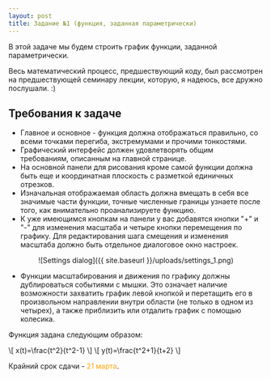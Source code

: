 ```yaml
---
layout: post
title: Задание №1 (функция, заданная параметрически)
---
```


В этой задаче мы будем строить график функции, заданной параметрически.

Весь математический процесс, предшествующий коду, был рассмотрен на предшествующей семинару лекции, которую, я надеюсь, все дружно послушали. :)

## Требования к задаче

 * Главное и основное - функция должна отображаться правильно, со всеми точками перегиба, экстремумами и прочими тонкостями.
 * Графический интерфейс должен удовлетворять общим требованиям, описанным на главной странице.
 * На основной панели для рисования кроме самой функции должна быть еще и координатная плоскость с разметкой единичных отрезков.
 * Изначальная отображаемая область должна вмещать в себя все значимые части функции, точные численные границы узнаете после того, как внимательно проанализируете функцию.
 * К уже имеющимся кнопкам на панели у вас добавятся кнопки "+" и "-" для изменения масштаба и четыре кнопки перемещения по графику. Для редактирования шага смещения и изменения масштаба должно быть отдельное диалоговое окно настроек.
 
<p style="text-align:center">
![Settings dialog]({{ site.baseurl }}/uploads/settings_1.png) 
</p>
 
 * Функции масштабирования и движения по графику должны дублироваться событиями с мышки. Это означает наличие возможности захватить график левой кнопкой и перетащить его в произвольном направлении внутри области (не только в одном из четырех), а также приблизить или отдалить график с помощью колесика.

Функция задана следующим образом:

\\[  x(t)=\frac{t^2}{t^2-1} \\]
\\[ y(t)=\frac{t^2+1}{t+2} \\]

Крайний срок сдачи - <span style="color:orange">21 марта</span>.
